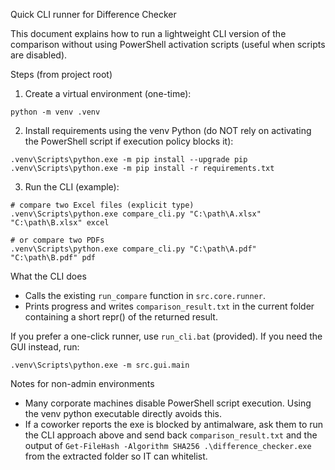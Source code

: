 Quick CLI runner for Difference Checker

This document explains how to run a lightweight CLI version of the comparison without using PowerShell activation scripts (useful when scripts are disabled).

Steps (from project root)

1) Create a virtual environment (one-time):

```
python -m venv .venv
```

2) Install requirements using the venv Python (do NOT rely on activating the PowerShell script if execution policy blocks it):

```
.venv\Scripts\python.exe -m pip install --upgrade pip
.venv\Scripts\python.exe -m pip install -r requirements.txt
```

3) Run the CLI (example):

```
# compare two Excel files (explicit type)
.venv\Scripts\python.exe compare_cli.py "C:\path\A.xlsx" "C:\path\B.xlsx" excel

# or compare two PDFs
.venv\Scripts\python.exe compare_cli.py "C:\path\A.pdf" "C:\path\B.pdf" pdf
```

What the CLI does
- Calls the existing `run_compare` function in `src.core.runner`.
- Prints progress and writes `comparison_result.txt` in the current folder containing a short repr() of the returned result.

If you prefer a one-click runner, use `run_cli.bat` (provided). If you need the GUI instead, run:

```
.venv\Scripts\python.exe -m src.gui.main
```

Notes for non-admin environments
- Many corporate machines disable PowerShell script execution. Using the venv python executable directly avoids this.
- If a coworker reports the exe is blocked by antimalware, ask them to run the CLI approach above and send back `comparison_result.txt` and the output of `Get-FileHash -Algorithm SHA256 .\difference_checker.exe` from the extracted folder so IT can whitelist.
